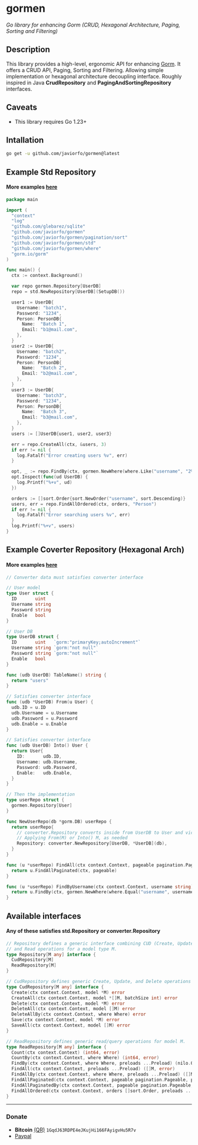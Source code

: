 # gormen
*Go library for enhancing Gorm (CRUD, Hexagonal Architecture, Paging, Sorting and Filtering)*

## Description
This library provides a high-level, ergonomic API for enhancing [Gorm](https://github.com/go-gorm/gorm). 
It offers a CRUD API, Paging, Sorting and Filtering. Allowing simple implementation or hexagonal architecture decoupling interface.
Roughly inspired in Java **CrudRepository** and **PagingAndSortingRepository** interfaces.

## Caveats
- This library requires Go 1.23+

## Intallation
```bash
go get -u github.com/javiorfo/gormen@latest
```

## Example Std Repository
#### More examples [here](https://github.com/javiorfo/gormen/tree/master/examples)
```go
package main

import (
  "context"
  "log"
  "github.com/glebarez/sqlite"
  "github.com/javiorfo/gormen"
  "github.com/javiorfo/gormen/pagination/sort"
  "github.com/javiorfo/gormen/std"
  "github.com/javiorfo/gormen/where"
  "gorm.io/gorm"
)

func main() {
  ctx := context.Background()

  var repo gormen.Repository[UserDB]
  repo = std.NewRepository[UserDB](SetupDB())

  user1 := UserDB{
    Username: "batch1",
    Password: "1234",
    Person: PersonDB{
      Name:  "Batch 1",
      Email: "b1@mail.com",
    },
  }
  user2 := UserDB{
    Username: "batch2",
    Password: "1234",
    Person: PersonDB{
      Name:  "Batch 2",
      Email: "b2@mail.com",
    },
  }	
  user3 := UserDB{
    Username: "batch3",
    Password: "1234",
    Person: PersonDB{
      Name:  "Batch 3",
      Email: "b3@mail.com",
    },
  }
  users := []UserDB{user1, user2, user3}

  err = repo.CreateAll(ctx, &users, 3)
  if err != nil {
    log.Fatalf("Error creating users %v", err)
  }

  opt, _ := repo.FindBy(ctx, gormen.NewWhere(where.Like("username", "2%")).Build(), "Person")
  opt.Inspect(func(ud UserDB) {
    log.Printf("%+v", ud)
  })

  orders := []sort.Order{sort.NewOrder("username", sort.Descending)}
  users, err = repo.FindAllOrdered(ctx, orders, "Person")
  if err != nil {
    log.Fatalf("Error searching users %v", err)
  }
  log.Printf("%+v", users)
}
```

## Example Coverter Repository (Hexagonal Arch)
#### More examples [here](https://github.com/javiorfo/gormen/tree/master/examples)
```go
// Converter data must satisfies converter interface

// User model
type User struct {
  ID       uint
  Username string
  Password string
  Enable   bool
}

// User DB
type UserDB struct {
  ID       uint   `gorm:"primaryKey;autoIncrement"`
  Username string `gorm:"not null"`
  Password string `gorm:"not null"`
  Enable   bool
}

func (udb UserDB) TableName() string {
  return "users"
}

// Satisfies converter interface
func (udb *UserDB) From(u User) {
  udb.ID = u.ID
  udb.Username = u.Username
  udb.Password = u.Password
  udb.Enable = u.Enable
}

// Satisfies converter interface
func (udb UserDB) Into() User {
  return User{
    ID:       udb.ID,
    Username: udb.Username,
    Password: udb.Password,
    Enable:   udb.Enable,
  }
}

// Then the implementation
type userRepo struct {
  gormen.Repository[User]
}

func NewUserRepo(db *gorm.DB) userRepo {
  return userRepo{
    // converter.Repository converts inside from UserDB to User and vice versa
    // Applying From(M) or Into() M, as needed
    Repository: converter.NewRepository[UserDB, *UserDB](db),
  }
}

func (u *userRepo) FindAll(ctx context.Context, pageable pagination.Pageable) (*pagination.Page[User], error) {
  return u.FindAllPaginated(ctx, pageable)
}

func (u *userRepo) FindByUsername(ctx context.Context, username string) (nilo.Option[User], error) {
  return u.FindBy(ctx, gormen.NewWhere(where.Equal("username", username)).Build())
}

```

## Available interfaces
#### Any of these satisfies std.Repository or converter.Repository 
```go
// Repository defines a generic interface combining CUD (Create, Update, Delete)
// and Read operations for a model type M.
type Repository[M any] interface {
  CudRepository[M]
  ReadRepository[M]
}

// CudRepository defines generic Create, Update, and Delete operations for model M.
type CudRepository[M any] interface {
  Create(ctx context.Context, model *M) error
  CreateAll(ctx context.Context, model *[]M, batchSize int) error
  Delete(ctx context.Context, model *M) error
  DeleteAll(ctx context.Context, model []M) error
  DeleteAllBy(ctx context.Context, where Where) error
  Save(ctx context.Context, model *M) error
  SaveAll(ctx context.Context, model []M) error
}

// ReadRepository defines generic read/query operations for model M.
type ReadRepository[M any] interface {
  Count(ctx context.Context) (int64, error)
  CountBy(ctx context.Context, where Where) (int64, error)
  FindBy(ctx context.Context, where Where, preloads ...Preload) (nilo.Option[M], error)
  FindAll(ctx context.Context, preloads ...Preload) ([]M, error)
  FindAllBy(ctx context.Context, where Where, preloads ...Preload) ([]M, error)
  FindAllPaginated(ctx context.Context, pageable pagination.Pageable, preloads ...Preload) (*pagination.Page[M], error)
  FindAllPaginatedBy(ctx context.Context, pageable pagination.Pageable, where Where, preloads ...Preload) (*pagination.Page[M], error)
  FindAllOrdered(ctx context.Context, orders []sort.Order, preloads ...Preload) ([]M, error)
}
```

---

### Donate
- **Bitcoin** [(QR)](https://raw.githubusercontent.com/javiorfo/img/master/crypto/bitcoin.png)  `1GqdJ63RDPE4eJKujHi166FAyigvHu5R7v`
- [Paypal](https://www.paypal.com/donate/?hosted_button_id=FA7SGLSCT2H8G)
